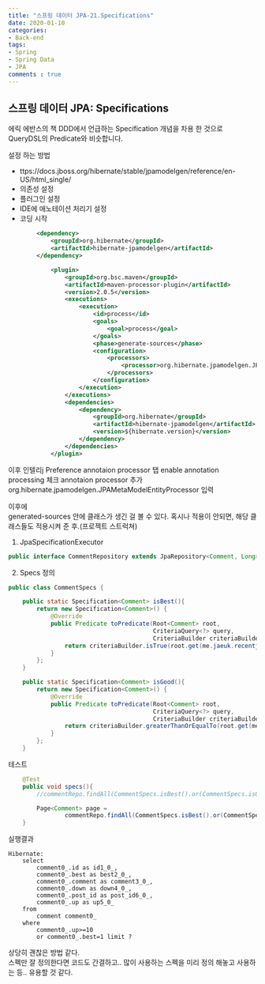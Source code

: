 ```yaml
---
title: "스프링 데이터 JPA-21.Specifications"
date: 2020-01-10
categories: 
- Back-end
tags:
- Spring 
- Spring Data
- JPA
comments : true
---
```


## 스프링 데이터 JPA: Specifications
에릭 에반스의 책 DDD에서 언급하는 Specification 개념을 차용 한 것으로 QueryDSL의 Predicate와 비슷합니다.

설정 하는 방법
- ttps://docs.jboss.org/hibernate/stable/jpamodelgen/reference/en-US/html_single/
- 의존성 설정
- 플러그인 설정
- IDE에 애노테이션 처리기 설정
- 코딩 시작
~~~xml
        <dependency>
            <groupId>org.hibernate</groupId>
            <artifactId>hibernate-jpamodelgen</artifactId>
        </dependency>
~~~
~~~xml
            <plugin>
                <groupId>org.bsc.maven</groupId>
                <artifactId>maven-processor-plugin</artifactId>
                <version>2.0.5</version>
                <executions>
                    <execution>
                        <id>process</id>
                        <goals>
                            <goal>process</goal>
                        </goals>
                        <phase>generate-sources</phase>
                        <configuration>
                            <processors>
                                <processor>org.hibernate.jpamodelgen.JPAMetaModelEntityProcessor</processor>
                            </processors>
                        </configuration>
                    </execution>
                </executions>
                <dependencies>
                    <dependency>
                        <groupId>org.hibernate</groupId>
                        <artifactId>hibernate-jpamodelgen</artifactId>
                        <version>${hibernate.version}</version>
                    </dependency>
                </dependencies>
            </plugin>
~~~

이후
인텔리j Preference
annotaion processor 탭
enable annotation processing 체크
annotaion processor 추가
org.hibernate.jpamodelgen.JPAMetaModelEntityProcessor 입력

이후에              
generated-sources 안에 클래스가 생긴 걸 볼 수 있다.
혹시나 적용이 안되면, 해당 클래스들도 적용시켜 준 후.(프로젝트 스트럭쳐)



1. JpaSpecificationExecutor
~~~java
public interface CommentRepository extends JpaRepository<Comment, Long>, JpaSpecificationExecutor<Comment>  {

~~~

2. Specs 정의
~~~java
public class CommentSpecs {

    public static Specification<Comment> isBest(){
        return new Specification<Comment>() {
            @Override
            public Predicate toPredicate(Root<Comment> root,
                                         CriteriaQuery<?> query,
                                         CriteriaBuilder criteriaBuilder) {
                return criteriaBuilder.isTrue(root.get(me.jaeuk.recentjpa.comment.Comment_.best));
            }
        };
    }

    public static Specification<Comment> isGood(){
        return new Specification<Comment>() {
            @Override
            public Predicate toPredicate(Root<Comment> root,
                                         CriteriaQuery<?> query,
                                         CriteriaBuilder criteriaBuilder) {
                return criteriaBuilder.greaterThanOrEqualTo(root.get(me.jaeuk.recentjpa.comment.Comment_.up), 10);
            }
        };
    }
~~~

테스트
~~~java
    @Test
    public void specs(){
        //commentRepo.findAll(CommentSpecs.isBest().or(CommentSpecs.isGood()));

        Page<Comment> page =
                commentRepo.findAll(CommentSpecs.isBest().or(CommentSpecs.isGood()), PageRequest.of(0, 10));
    }
~~~

실행결과
~~~
Hibernate: 
    select
        comment0_.id as id1_0_,
        comment0_.best as best2_0_,
        comment0_.comment as comment3_0_,
        comment0_.down as down4_0_,
        comment0_.post_id as post_id6_0_,
        comment0_.up as up5_0_ 
    from
        comment comment0_ 
    where
        comment0_.up>=10 
        or comment0_.best=1 limit ?
~~~


상당히 괜찮은 방법 같다.       
스펙만 잘 정의한다면 코드도 간결하고.. 많이 사용하는 스펙을 미리 정의 해놓고 사용하는 등.. 유용할 것 같다.
